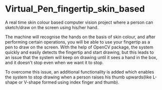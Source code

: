 # Virtual_Pen_fingertip_skin_based

A real time skin colour based computer vision project where a person can sketch/draw on the screen using his/her hand.

The machine will recognise the hands on the basis of skin colour, and after performing certain operations, you will be able to use your fingertip as a pen to draw on the screen.
With the help of OpenCV package, the system quickly and easily detects the fingertip and start drawing, but this leads to an issue that the system will keep on drawing until it sees a hand in the box, and it doesn't stop even when we want it to stop.

To overcome this issue, an additional functionality is added which enables the system to stop drawing when a person raises his thumb upwards(like L-shape or V-shape formed using index finger and thumb). 

